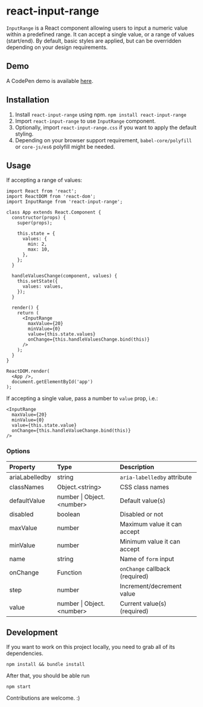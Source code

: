 # react-input-range

`InputRange` is a React component allowing users to input a numeric value within a predefined range. It can accept a single value, or a range of values (start/end). By default, basic styles are applied, but can be overridden depending on your design requirements.

## Demo
A CodePen demo is available [here](http://codepen.io/davidchin/full/GpNvqw/).

## Installation

1. Install `react-input-range` using npm. `npm install react-input-range`
2. Import `react-input-range` to use `InputRange` component.
3. Optionally, import `react-input-range.css` if you want to apply the default styling.
4. Depending on your browser support requirement, `babel-core/polyfill` or `core-js/es6` polyfill might be needed.

## Usage
If accepting a range of values:

```{js}
import React from 'react';
import ReactDOM from 'react-dom';
import InputRange from 'react-input-range';

class App extends React.Component {
  constructor(props) {
    super(props);

    this.state = {
      values: {
        min: 2,
        max: 10,
      },
    };
  }

  handleValuesChange(component, values) {
    this.setState({
      values: values,
    });
  }

  render() {
    return (
      <InputRange
        maxValue={20}
        minValue={0}
        value={this.state.values}
        onChange={this.handleValuesChange.bind(this)}
      />
    );
  }
}

ReactDOM.render(
  <App />,
  document.getElementById('app')
);
```

If accepting a single value, pass a number to `value` prop, i.e.:

```{js}
<InputRange
  maxValue={20}
  minValue={0}
  value={this.state.value}
  onChange={this.handleValueChange.bind(this)}
/>
```

### Options
Property                | Type                               | Description
:-----------------------|:-----------------------------------|:----------------------------------
ariaLabelledby          |string                              |`aria-labelledby` attribute
classNames              |Object.&lt;string&gt;               |CSS class names
defaultValue            |number &vert; Object.&lt;number&gt; |Default value(s)
disabled                |boolean                             |Disabled or not
maxValue                |number                              |Maximum value it can accept
minValue                |number                              |Minimum value it can accept
name                    |string                              |Name of `form` input
onChange                |Function                            |`onChange` callback (required)
step                    |number                              |Increment/decrement value
value                   |number &vert; Object.&lt;number&gt; |Current value(s) (required)

## Development

If you want to work on this project locally, you need to grab all of its dependencies.
```
npm install && bundle install
```

After that, you should be able run
```
npm start
```

Contributions are welcome. :)
